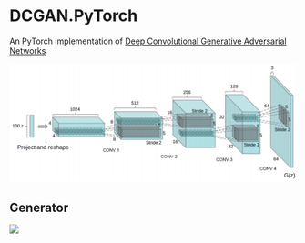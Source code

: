 # DCGAN.PyTorch
An PyTorch implementation of  [Deep Convolutional Generative Adversarial Networks](http://arxiv.org/abs/1511.06434)

![](https://github.com/carpedm20/DCGAN-tensorflow/raw/master/DCGAN.png)


Generator
---

![](images/data.gif)

